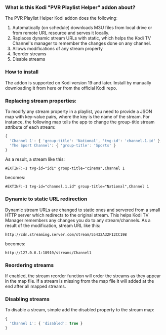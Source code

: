 ### What is this Kodi "PVR Playlist Helper" addon about? 

The PVR Playlist Helper Kodi addon does the following:
1. Automatically (on schedule) downloads M3U files from local drive or from remote URL resource and serves it locally.
2. Raplaces dynamic stream URLs with static, which helps the Kodi TV Channel's manager to remember the changes done on any channel. 
3. Allows modifications of any stream property
4. Reorder streams
5. Disable streams 

### How to install

The addon is supported on Kodi version 19 and later. Install by manually downloading it from here or from the official Kodi repo.

### Replacing stream properties:

To modify any stream property in a playlist, you need to provide a JSON map with key-value pairs, where the key is the name of the stream.
For instance, the following map tells the app to change the group-title stream attribute of each stream:

```javascript
{
  'Channel 1': { 'group-title': 'National', 'tvg-id': 'channel.1.id' },
  'The Sport Channel': { 'group-title': 'Sports' }
}
```

As a result, a stream like this:

`#EXTINF:-1 tvg-id="id1" group-title="cinema",Channel 1`

becomes:

`#EXTINF:-1 tvg-id="channel.1.id" group-title="National",Channel 1`

### Dynamic to static URL redirection

Dynamic stream URLs are changed to static ones and servered from a small HTTP server which redirects to the original stream. 
This helps Kodi TV Manager remembers any changes you do to any stream/channels. 
As a result of the modification, stream URL like this:

`http://cdn.streaming.server.com/stream/55432A32F12CC19B`

becomes:

`http://127.0.0.1:18910/streams/Channel1` 

### Reordering streams

If enabled, the stream reorder function will order the streams as they appear in the map file. If a stream is missing from the map file it will added at the end after all mapped streams. 

### Disabling streams

To disable a stream, simple add the disabled property to the stream map:

```javascript
{
  'Channel 1': { 'disabled': true }
}
```
